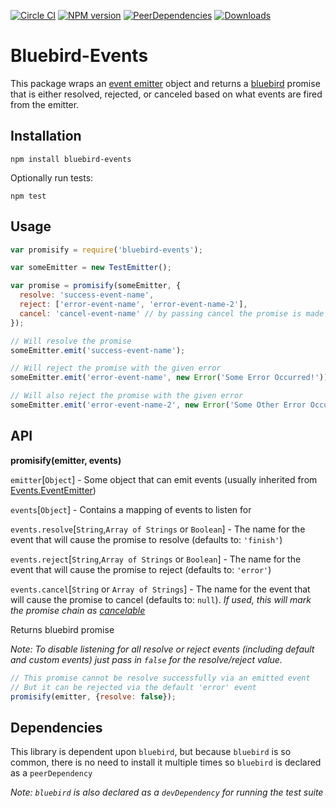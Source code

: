 [![Circle CI](https://img.shields.io/circleci/project/L7labs/bluebird-events.svg)](https://circleci.com/gh/L7labs/bluebird-events)
[![NPM version](https://img.shields.io/npm/v/bluebird-events.svg)](https://www.npmjs.com/package/bluebird-events)
[![PeerDependencies](https://img.shields.io/david/peer/L7Labs/bluebird-events.svg)](https://github.com/L7labs/bluebird-events/blob/master/package.json)
[![Downloads](http://img.shields.io/npm/dm/bluebird-events.svg?style=flat)](https://www.npmjs.com/package/bluebird-events)

Bluebird-Events
===

This package wraps an [event emitter](https://nodejs.org/api/events.html#events_class_events_eventemitter) object and returns a [bluebird](https://github.com/petkaantonov/bluebird) promise that is either resolved, rejected, or canceled based on what events are fired from the emitter.

Installation
---
`npm install bluebird-events`

Optionally run tests:

`npm test`

Usage
---

```js
var promisify = require('bluebird-events');

var someEmitter = new TestEmitter();

var promise = promisify(someEmitter, {
  resolve: 'success-event-name',
  reject: ['error-event-name', 'error-event-name-2'],
  cancel: 'cancel-event-name' // by passing cancel the promise is made cancelable
});

// Will resolve the promise
someEmitter.emit('success-event-name');

// Will reject the promise with the given error
someEmitter.emit('error-event-name', new Error('Some Error Occurred!'));

// Will also reject the promise with the given error
someEmitter.emit('error-event-name-2', new Error('Some Other Error Occurred!'));
```

API
---

**promisify(emitter, events)**

`emitter`[`Object`] - Some object that can emit events (usually inherited from [Events.EventEmitter](https://nodejs.org/api/events.html#events_class_events_eventemitter))

`events`[`Object`] - Contains a mapping of events to listen for

`events.resolve`[`String`,`Array of Strings` or `Boolean`] - The name for the event that will cause the promise to resolve (defaults to: `'finish'`)

`events.reject`[`String`,`Array of Strings` or `Boolean`] - The name for the event that will cause the promise to reject (defaults to: `'error'`)

`events.cancel`[`String` or `Array of Strings`] - The name for the event that will cause the promise to cancel (defaults to: `null`).
*If used, this will mark the promise chain as [cancelable](https://github.com/petkaantonov/bluebird/blob/master/API.md#cancellation)*

Returns bluebird promise

*Note: To disable listening for all resolve or reject events (including default and custom events) just pass in `false` for the resolve/reject value.*
```js
// This promise cannot be resolve successfully via an emitted event
// But it can be rejected via the default 'error' event
promisify(emitter, {resolve: false});
```


Dependencies
---
This library is dependent upon `bluebird`, but because `bluebird` is so common, there is no need to install it multiple times so `bluebird` is declared as a `peerDependency`

*Note: `bluebird` is also declared as a `devDependency` for running the test suite*
